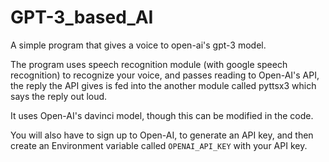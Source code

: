 # GPT-3_based_AI
A simple program that gives a voice to open-ai's gpt-3 model. 

The program uses speech recognition module (with google speech recognition) to recognize your voice, and passes reading to Open-AI's API, the reply the API gives is fed into the
another module called pyttsx3 which says the reply out loud.

It uses Open-AI's davinci model, though this can be modified in the code.

You will also have to sign up to Open-AI, to generate an API key, and then create an Environment variable called `OPENAI_API_KEY` with your API key.
